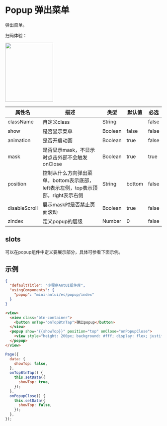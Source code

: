 # Popup 弹出菜单

弹出菜单。

扫码体验：

<img src="https://gw.alipayobjects.com/zos/rmsportal/JcqZNhoOVOHVrdDqQevk.jpeg" width="154" height="190" />


| 属性名 | 描述 | 类型 | 默认值 | 必选 |
| ---- | ---- | ---- | ---- | ---- |
| className | 自定义class | String | | false |
| show | 是否显示菜单 | Boolean | false | false |
| animation | 是否开启动画 | Boolean | true | false |
| mask | 是否显示mask，不显示时点击外部不会触发onClose | Boolean| true | true |
| position | 控制从什么方向弹出菜单，bottom表示底部，left表示左侧，top表示顶部，right表示右侧 | String | bottom | false |
| disableScroll | 展示mask时是否禁止页面滚动 | Boolean | true | false |
| zIndex | 定义popup的层级 | Number | 0 | false |

## slots

可以在popup组件中定义要展示部分，具体可参看下面示例。

## 示例

```json
{
  "defaultTitle": "小程序AntUI组件库",
  "usingComponents": {
    "popup": "mini-antui/es/popup/index"
  }
}
```

```html
<view>
  <view class="btn-container">
    <button onTap="onTopBtnTap">弹出popup</button>
  </view>
  <popup show="{{showTop}}" position="top" onClose="onPopupClose">
    <view style="height: 200px; background: #fff; display: flex; justify-content: center; align-items: center;">hello world</view>
  </popup>
</view>
```

```javascript
Page({
  data: {
    showTop: false,
  },
  onTopBtnTap() {
    this.setData({
      showTop: true,
    });
  },
  onPopupClose() {
    this.setData({
      showTop: false,
    });
  },
});
```
